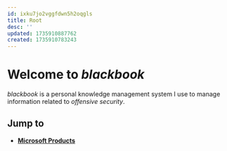 ```yaml
---
id: ixku7jo2vggfdwn5h2oqgls
title: Root
desc: ''
updated: 1735910887762
created: 1735910783243
---
```

# Welcome to *blackbook*

*blackbook* is a personal knowledge management system I use to manage information related to *offensive security*.

## Jump to

- [**Microsoft Products**](microsoft-products)
